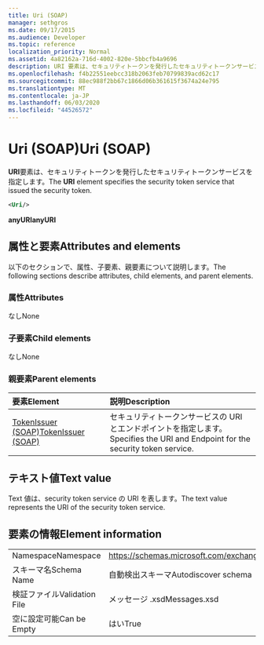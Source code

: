 ```yaml
---
title: Uri (SOAP)
manager: sethgros
ms.date: 09/17/2015
ms.audience: Developer
ms.topic: reference
localization_priority: Normal
ms.assetid: 4a82162a-716d-4002-820e-5bbcfb4a9696
description: URI 要素は、セキュリティトークンを発行したセキュリティトークンサービスを指定します。
ms.openlocfilehash: f4b22551eebcc318b2063feb70799839acd62c17
ms.sourcegitcommit: 88ec988f2bb67c1866d06b361615f3674a24e795
ms.translationtype: MT
ms.contentlocale: ja-JP
ms.lasthandoff: 06/03/2020
ms.locfileid: "44526572"
---
```

# <a name="uri-soap"></a><span data-ttu-id="15111-103">Uri (SOAP)</span><span class="sxs-lookup"><span data-stu-id="15111-103">Uri (SOAP)</span></span>

<span data-ttu-id="15111-104">**URI**要素は、セキュリティトークンを発行したセキュリティトークンサービスを指定します。</span><span class="sxs-lookup"><span data-stu-id="15111-104">The **URI** element specifies the security token service that issued the security token.</span></span> 
  
```XML
<Uri/>
```

 <span data-ttu-id="15111-105">**anyURI**</span><span class="sxs-lookup"><span data-stu-id="15111-105">**anyURI**</span></span>
## <a name="attributes-and-elements"></a><span data-ttu-id="15111-106">属性と要素</span><span class="sxs-lookup"><span data-stu-id="15111-106">Attributes and elements</span></span>

<span data-ttu-id="15111-107">以下のセクションで、属性、子要素、親要素について説明します。</span><span class="sxs-lookup"><span data-stu-id="15111-107">The following sections describe attributes, child elements, and parent elements.</span></span>
  
### <a name="attributes"></a><span data-ttu-id="15111-108">属性</span><span class="sxs-lookup"><span data-stu-id="15111-108">Attributes</span></span>

<span data-ttu-id="15111-109">なし</span><span class="sxs-lookup"><span data-stu-id="15111-109">None</span></span>
  
### <a name="child-elements"></a><span data-ttu-id="15111-110">子要素</span><span class="sxs-lookup"><span data-stu-id="15111-110">Child elements</span></span>

<span data-ttu-id="15111-111">なし</span><span class="sxs-lookup"><span data-stu-id="15111-111">None</span></span>
  
### <a name="parent-elements"></a><span data-ttu-id="15111-112">親要素</span><span class="sxs-lookup"><span data-stu-id="15111-112">Parent elements</span></span>

|<span data-ttu-id="15111-113">**要素**</span><span class="sxs-lookup"><span data-stu-id="15111-113">**Element**</span></span>|<span data-ttu-id="15111-114">**説明**</span><span class="sxs-lookup"><span data-stu-id="15111-114">**Description**</span></span>|
|:-----|:-----|
|[<span data-ttu-id="15111-115">TokenIssuer (SOAP)</span><span class="sxs-lookup"><span data-stu-id="15111-115">TokenIssuer (SOAP)</span></span>](tokenissuer-soap.md) <br/> |<span data-ttu-id="15111-116">セキュリティトークンサービスの URI とエンドポイントを指定します。</span><span class="sxs-lookup"><span data-stu-id="15111-116">Specifies the URI and Endpoint for the security token service.</span></span>  <br/> |
   
## <a name="text-value"></a><span data-ttu-id="15111-117">テキスト値</span><span class="sxs-lookup"><span data-stu-id="15111-117">Text value</span></span>

<span data-ttu-id="15111-118">Text 値は、security token service の URI を表します。</span><span class="sxs-lookup"><span data-stu-id="15111-118">The text value represents the URI of the security token service.</span></span>
  
## <a name="element-information"></a><span data-ttu-id="15111-119">要素の情報</span><span class="sxs-lookup"><span data-stu-id="15111-119">Element information</span></span>

|||
|:-----|:-----|
|<span data-ttu-id="15111-120">Namespace</span><span class="sxs-lookup"><span data-stu-id="15111-120">Namespace</span></span>  <br/> |https://schemas.microsoft.com/exchange/2010/Autodiscover  <br/> |
|<span data-ttu-id="15111-121">スキーマ名</span><span class="sxs-lookup"><span data-stu-id="15111-121">Schema Name</span></span>  <br/> |<span data-ttu-id="15111-122">自動検出スキーマ</span><span class="sxs-lookup"><span data-stu-id="15111-122">Autodiscover schema</span></span>  <br/> |
|<span data-ttu-id="15111-123">検証ファイル</span><span class="sxs-lookup"><span data-stu-id="15111-123">Validation File</span></span>  <br/> |<span data-ttu-id="15111-124">メッセージ .xsd</span><span class="sxs-lookup"><span data-stu-id="15111-124">Messages.xsd</span></span>  <br/> |
|<span data-ttu-id="15111-125">空に設定可能</span><span class="sxs-lookup"><span data-stu-id="15111-125">Can be Empty</span></span>  <br/> |<span data-ttu-id="15111-126">はい</span><span class="sxs-lookup"><span data-stu-id="15111-126">True</span></span>  <br/> |
   

